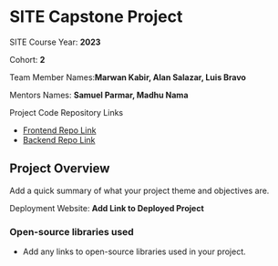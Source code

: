 # SITE Capstone Project

SITE Course Year: **2023**

Cohort: **2**

Team Member Names:**Marwan Kabir, Alan Salazar, Luis Bravo**

Mentors Names: **Samuel Parmar, Madhu Nama**

Project Code Repository Links

* [Frontend Repo Link]()
* [Backend Repo Link]()

## Project Overview

Add a quick summary of what your project theme and objectives are. 

Deployment Website: **Add Link to Deployed Project**

### Open-source libraries used

- Add any links to open-source libraries used in your project.
